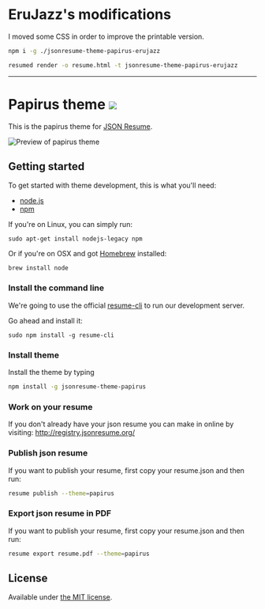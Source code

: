 # EruJazz's modifications

I moved some CSS in order to improve the printable version.

```bash
npm i -g ./jsonresume-theme-papirus-erujazz

resumed render -o resume.html -t jsonresume-theme-papirus-erujazz
```

-----------


# Papirus theme [![](https://badge.fury.io/js/jsonresume-theme-papirus.svg)](https://www.npmjs.org/package/jsonresume-theme-papirus)

This is the papirus theme for [JSON Resume](http://jsonresume.org/).


![Preview of papirus theme](https://raw.githubusercontent.com/konalexiou/jsonresume-theme-papirus/master/papirus.png)

## Getting started

To get started with theme development, this is what you'll need:

- [node.js](http://howtonode.org/how-to-install-nodejs)
- [npm](http://howtonode.org/introduction-to-npm)

If you're on Linux, you can simply run:

```
sudo apt-get install nodejs-legacy npm
```

Or if you're on OSX and got [Homebrew](http://brew.sh/) installed:
```
brew install node
```

### Install the command line

We're going to use the official [resume-cli](https://github.com/jsonresume/resume-cli) to run our development server.

Go ahead and install it:

```
sudo npm install -g resume-cli
```

### Install theme

Install the theme by typing
```bash
npm install -g jsonresume-theme-papirus
```

### Work on your resume

If you don't already have your json resume you can make in online by visiting:
http://registry.jsonresume.org/

### Publish json resume

If you want to publish your resume, first copy your resume.json and then run:

```bash
resume publish --theme=papirus
```

### Export json resume in PDF

If you want to publish your resume, first copy your resume.json and then run:

```bash
resume export resume.pdf --theme=papirus
```

## License

Available under [the MIT license](http://mths.be/mit).
